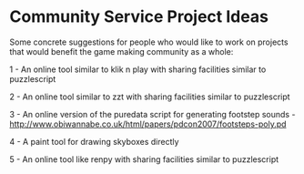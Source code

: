 <h1>Community Service Project Ideas</h1>

Some concrete suggestions for people who would like to work on projects that would benefit the game making community as a whole:

1 - An online tool similar to klik n play with sharing facilities similar to puzzlescript

2 - An online tool similar to zzt with sharing facilities similar to puzzlescript

3 - An online version of the puredata script for generating footstep sounds - http://www.obiwannabe.co.uk/html/papers/pdcon2007/footsteps-poly.pd

4 - A paint tool for drawing skyboxes directly

5 - An online tool like renpy with sharing facilities similar to puzzlescript
